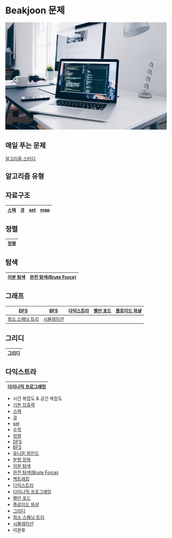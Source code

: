 # Beakjoon 문제

![](picture/notebook2.jpg)

## 매일 푸는 문제

[알고리즘 스터디](everyday.md)

## 알고리즘 유형

## 자료구조

| [스택](stack/) | [큐](queue/) | [set](set/) | [map](map/) |
| -------------- | ------------ | ----------- | ----------- |


## 정렬

| [정렬](정렬/) |
| ------------- |


## 탐색

| [이분 탐색](이분%20탐색/) | [완전 탐색(Brute Force)](브루트포스/) |
| ------------------------- | ------------------------------------- |


## 그래프

| [DFS](dfs/)                               | [BFS](bfs/)               | [다익스트라](다익스트라/) | [벨만 포드](벨만포드/) | [플로이드 와샬](플로이드%20와샬/) |
| ----------------------------------------- | ------------------------- | ------------------------- | ---------------------- | --------------------------------- |
| [최소 스패닝 트리](최소%20스패닝%20트리/) | [시뮬레이션](시뮬레이션/) |

## 그리디

| [그리디](그리디/) |
| ----------------- |


## 다익스트라

| [다이나믹 프로그래밍](다이나믹%20프로그래밍/) |
| --------------------------------------------- |


- 시간 복잡도 & 공간 복잡도
- [기본 입출력](입출력/)
- [스택](stack/)
- [큐](queue/)
- [set](set/)
- [수학](수학/)
- [정렬](정렬/)
- [DFS](dfs/)
- [BFS](bfs/)
- [유니온 파인드](유니온%20파인드/)
- [분할 정복](분할%20정복/)
- [이분 탐색](이분%20탐색/)
- [완전 탐색(Brute Force)](브루트포스/)
- [백트래킹](백트래킹/)
- [다익스트라](다익스트라/)
- [다이나믹 프로그래밍](다이나믹%20프로그래밍/)
- [벨만 포드](벨만포드/)
- [플로이드 와샬](플로이드%20와샬/)
- [그리디](그리디/)
- [최소 스패닝 트리](최소%20스패닝%20트리/)
- [시뮬레이션](시뮬레이션/)
- 미분류

